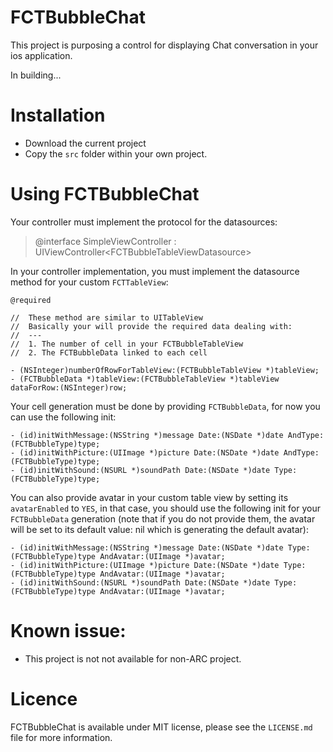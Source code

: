 FCTBubbleChat
=============

This project is purposing a control for displaying Chat conversation in your ios application.

In building...

Installation
=============
* Download the current project
* Copy the `src` folder within your own project.

Using FCTBubbleChat
=============
Your controller must implement the protocol for the datasources:

> @interface SimpleViewController : UIViewController\<FCTBubbleTableViewDatasource>

In your controller implementation, you must implement the datasource method for your custom `FCTTableView`:

    @required

    //  These method are similar to UITableView
    //  Basically your will provide the required data dealing with:
    //  ---
    //  1. The number of cell in your FCTBubbleTableView
    //  2. The FCTBubbleData linked to each cell

    - (NSInteger)numberOfRowForTableView:(FCTBubbleTableView *)tableView;
    - (FCTBubbleData *)tableView:(FCTBubbleTableView *)tableView dataForRow:(NSInteger)row;

Your cell generation must be done by providing `FCTBubbleData`, for now you can use the following init:

    - (id)initWithMessage:(NSString *)message Date:(NSDate *)date AndType:(FCTBubbleType)type;
    - (id)initWithPicture:(UIImage *)picture Date:(NSDate *)date AndType:(FCTBubbleType)type;
    - (id)initWithSound:(NSURL *)soundPath Date:(NSDate *)date Type:(FCTBubbleType)type;

You can also provide avatar in your custom table view by setting its `avatarEnabled` to `YES`, in that case, you should use the following init for your `FCTBubbleData` generation (note that if you do not provide them, the avatar will be set to its default value: nil which is generating the default avatar):

    - (id)initWithMessage:(NSString *)message Date:(NSDate *)date Type:(FCTBubbleType)type AndAvatar:(UIImage *)avatar;
    - (id)initWithPicture:(UIImage *)picture Date:(NSDate *)date Type:(FCTBubbleType)type AndAvatar:(UIImage *)avatar;
    - (id)initWithSound:(NSURL *)soundPath Date:(NSDate *)date Type:(FCTBubbleType)type AndAvatar:(UIImage *)avatar;

Known issue:
=============
- This project is not not available for non-ARC project.

Licence
=============

FCTBubbleChat is available under MIT license, please see the `LICENSE.md` file for more information.